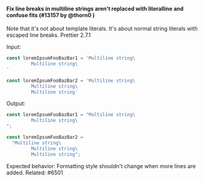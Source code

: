 #### Fix line breaks in multiline strings aren't replaced with literalline and confuse fits (#13157 by @thorn0 )

<!-- prettier-ignore -->
Note that it's not about template literals. It's about normal string literals with escaped line breaks.
Prettier 2.7.1

Input:

```js
const loremIpsumFooBazBar1 = 'Multiline string\
         Multiline string\
'

const loremIpsumFooBazBar2 = 'Multiline string\
         Multiline string\
         Multiline string'
```
Output:
```js
const loremIpsumFooBazBar1 = "Multiline string\
         Multiline string\
";

const loremIpsumFooBazBar2 =
  "Multiline string\
         Multiline string\
         Multiline string";
```
Expected behavior:
Formatting style shouldn't change when more lines are added.
Related: #6501
